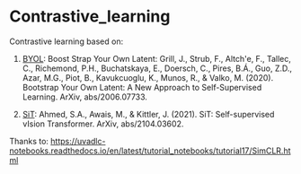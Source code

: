 # Contrastive_learning
Contrastive learning based on:

1. [BYOL](https://arxiv.org/abs/2006.07733): Boost Strap Your Own Latent: Grill, J., Strub, F., Altch'e, F., Tallec, C., Richemond, P.H., Buchatskaya, E., Doersch, C., Pires, B.Á., Guo, Z.D., Azar, M.G., Piot, B., Kavukcuoglu, K., Munos, R., & Valko, M. (2020). Bootstrap Your Own Latent: A New Approach to Self-Supervised Learning. ArXiv, abs/2006.07733.

2. [SiT](https://arxiv.org/abs/2104.03602): Ahmed, S.A., Awais, M., & Kittler, J. (2021). SiT: Self-supervised vIsion Transformer. ArXiv, abs/2104.03602.

Thanks to: https://uvadlc-notebooks.readthedocs.io/en/latest/tutorial_notebooks/tutorial17/SimCLR.html
